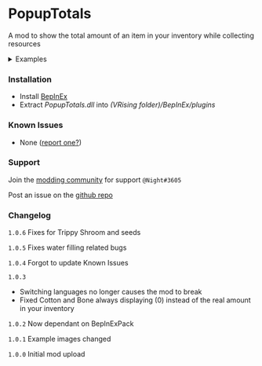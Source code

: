 # PopupTotals
A mod to show the total amount of an item in your inventory while collecting resources

<details>
<summary>Examples</summary>
<br>
<img src="https://i.imgur.com/Tbv3wft.jpg" alt="example 1">
<img src="https://i.imgur.com/3BN62ER.jpg" alt="example 2">
</details>


### Installation
- Install [BepInEx](https://v-rising.thunderstore.io/package/BepInEx/BepInExPack_V_Rising/)
- Extract _PopupTotals.dll_ into _(VRising folder)/BepInEx/plugins_

### Known Issues
- None ([report one?](https://github.com/matt-harp/PopupTotals)) 

### Support
Join the [modding community](https://discord.gg/CWzkHvekg3) for support `@Night#3605`

Post an issue on the [github repo](https://github.com/matt-harp/PopupTotals) 

### Changelog

`1.0.6` Fixes for Trippy Shroom and seeds

`1.0.5` Fixes water filling related bugs

`1.0.4` Forgot to update Known Issues

`1.0.3` 
* Switching languages no longer causes the mod to break
* Fixed Cotton and Bone always displaying (0) instead of the real amount in your inventory

`1.0.2` Now dependant on BepInExPack

`1.0.1` Example images changed

`1.0.0` Initial mod upload